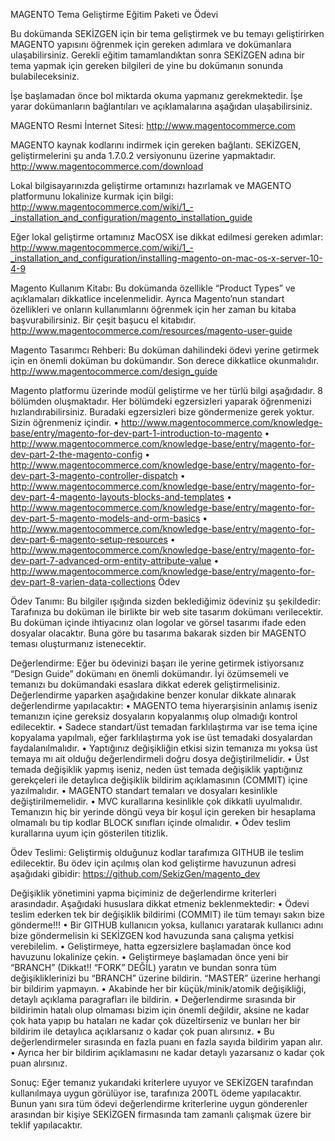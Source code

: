 MAGENTO Tema Geliştirme Eğitim Paketi ve Ödevi

Bu dokümanda SEKİZGEN için bir tema geliştirmek ve bu temayı geliştirirken MAGENTO yapısını öğrenmek için gereken adımlara ve dokümanlara ulaşabilirsiniz. Gerekli eğitim tamamlandıktan sonra SEKİZGEN adına bir tema yapmak için gereken bilgileri de yine bu dokümanın sonunda bulabileceksiniz. 

İşe başlamadan önce bol miktarda okuma yapmanız gerekmektedir. İşe yarar dokümanların bağlantıları ve açıklamalarına aşağıdan ulaşabilirsiniz.

MAGENTO Resmi İnternet Sitesi:
http://www.magentocommerce.com

MAGENTO kaynak kodlarını indirmek için gereken bağlantı. SEKİZGEN, geliştirmelerini şu anda 1.7.0.2 versiyonunu üzerine yapmaktadır.
http://www.magentocommerce.com/download

Lokal bilgisayarınızda geliştirme ortamınızı hazırlamak ve MAGENTO platformunu lokalinize kurmak için bilgi:
http://www.magentocommerce.com/wiki/1_-_installation_and_configuration/magento_installation_guide

Eğer lokal geliştirme ortamınız MacOSX ise dikkat edilmesi gereken adımlar:
http://www.magentocommerce.com/wiki/1_-_installation_and_configuration/installing-magento-on-mac-os-x-server-10-4-9

Magento Kullanım Kitabı: Bu dokümanda özellikle “Product Types” ve açıklamaları dikkatlice incelenmelidir. Ayrıca Magento’nun standart özellikleri ve onların kullanımlarını öğrenmek için her zaman bu kitaba başvurabilirsiniz. Bir çeşit başucu el kitabıdır.
http://www.magentocommerce.com/resources/magento-user-guide

Magento Tasarımcı Rehberi: Bu doküman dahilindeki ödevi yerine getirmek için en önemli doküman bu dokümandır. Son derece dikkatlice okunmalıdır. 
http://www.magentocommerce.com/design_guide

Magento platformu üzerinde modül geliştirme ve her türlü bilgi aşağıdadır. 8 bölümden oluşmaktadır. Her bölümdeki egzersizleri yaparak öğrenmenizi hızlandırabilirsiniz. Buradaki egzersizleri bize göndermenize gerek yoktur. Sizin öğrenmeniz içindir.
•  http://www.magentocommerce.com/knowledge-base/entry/magento-for-dev-part-1-introduction-to-magento
•	http://www.magentocommerce.com/knowledge-base/entry/magento-for-dev-part-2-the-magento-config
•	http://www.magentocommerce.com/knowledge-base/entry/magento-for-dev-part-3-magento-controller-dispatch
•	http://www.magentocommerce.com/knowledge-base/entry/magento-for-dev-part-4-magento-layouts-blocks-and-templates
•	http://www.magentocommerce.com/knowledge-base/entry/magento-for-dev-part-5-magento-models-and-orm-basics
•	http://www.magentocommerce.com/knowledge-base/entry/magento-for-dev-part-6-magento-setup-resources
•	http://www.magentocommerce.com/knowledge-base/entry/magento-for-dev-part-7-advanced-orm-entity-attribute-value
•	http://www.magentocommerce.com/knowledge-base/entry/magento-for-dev-part-8-varien-data-collections
Ödev

Ödev Tanımı:
Bu bilgiler ışığında sizden beklediğimiz ödeviniz şu şekildedir: Tarafınıza bu doküman ile birlikte bir web site tasarım dokümanı verilecektir. Bu doküman içinde ihtiyacınız olan logolar ve görsel tasarımı ifade eden dosyalar olacaktır. Buna göre bu tasarıma bakarak sizden bir MAGENTO teması oluşturmanız istenecektir.

Değerlendirme:
Eğer bu ödevinizi başarı ile yerine getirmek istiyorsanız “Design Guide” dokümanı en önemli dokümandır. İyi özümsemeli ve temanızı bu dokümandaki esaslara dikkat ederek geliştirmelisiniz. Değerlendirme yaparken aşağıdakine benzer konular dikkate alınarak değerlendirme yapılacaktır:
•	MAGENTO tema hiyerarşisinin anlamış iseniz temanızın içine gereksiz dosyaların kopyalanmış olup olmadığı kontrol edilecektir. 
•	Sadece standart/üst temadan farklılaştırma var ise tema içine kopyalama yapılmalı, eğer farklılaştırma yok ise üst temadaki dosyalardan faydalanılmalıdır. 
•	Yaptığınız değişikliğin etkisi sizin temanıza mı yoksa üst temaya mı ait olduğu değerlendirmeli doğru dosya değiştirilmelidir.
•	Üst temada değişiklik yapmış iseniz, neden üst temada değişiklik yaptığınız gerekçeleri ile detaylıca değişiklik bildirim açıklamasının (COMMIT) içine yazılmalıdır.
•	MAGENTO standart temaları ve dosyaları kesinlikle değiştirilmemelidir.
•	MVC kurallarına kesinlikle çok dikkatli uyulmalıdır. Temanızın hiç bir yerinde döngü veya bir koşul için gereken bir hesaplama olmamalı bu tip kodlar BLOCK sınıfları içinde olmalıdır.
•	Ödev teslim kurallarına uyum için gösterilen titizlik.

Ödev Teslimi:
Geliştirmiş olduğunuz kodlar tarafımıza GITHUB ile teslim edilecektir. Bu ödev için açılmış olan kod geliştirme havuzunun adresi aşağıdaki gibidir:
https://github.com/SekizGen/magento_dev

Değişiklik yönetimini yapma biçiminiz de değerlendirme kriterleri arasındadır. Aşağıdaki hususlara dikkat etmeniz beklenmektedir:
•	Ödevi teslim ederken tek bir değişiklik bildirimi (COMMIT) ile tüm temayı sakın bize gönderme!!!
•	Bir GITHUB kullanıcın yoksa, kullanıcı yaratarak kullanıcı adını bize göndermelisin ki SEKİZGEN kod havuzunda sana çalışma yetkisi verebilelim.
•	Geliştirmeye, hatta egzersizlere başlamadan önce kod havuzunu lokalinize çekin.
•	Geliştirmeye başlamadan önce yeni bir “BRANCH” (Dikkat!! “FORK” DEĞİL) yaratın ve bundan sonra tüm değişikliklerinizi bu “BRANCH” üzerine bildirin. “MASTER” üzerine herhangi bir  bildirim yapmayın. 
•	Akabinde her bir küçük/minik/atomik değişikliği, detaylı açıklama paragrafları ile bildirin. 
•	Değerlendirme sırasında bir bildirimin hatalı olup olmaması bizim için önemli değildir, aksine ne kadar çok hata yapıp bu hataları ne kadar çok düzeltirseniz ve bunları her bir bildirim ile detaylıca açıklarsanız o kadar çok puan alırsınız.
•	Bu değerlendirmeler sırasında en fazla puanı en fazla sayıda bildirim yapan alır. 
•	Ayrıca her bir bildirim açıklamasını ne kadar detaylı yazarsanız o kadar çok puan alırsınız.

Sonuç:
Eğer temanız yukarıdaki kriterlere uyuyor ve SEKİZGEN tarafından kullanılmaya uygun görülüyor ise, tarafınıza 200TL ödeme yapılacaktır. Bunun yanı sıra tüm ödevi değerlendirme kriterlerine uygun gönderenler arasından bir kişiye SEKİZGEN firmasında tam zamanlı çalışmak üzere bir teklif yapılacaktır.

